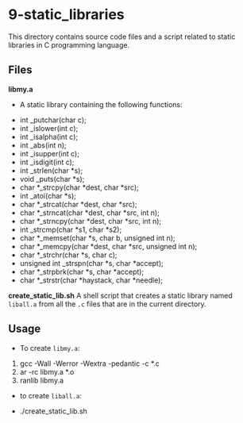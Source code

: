 # 9-static_libraries

This directory contains source code files and a script related to static libraries in C programming language.

## Files 

**libmy.a**
+ A static library containing the following functions:
* int _putchar(char c);
* int _islower(int c);
* int _isalpha(int c);
* int _abs(int n);
* int _isupper(int c);
* int _isdigit(int c);
* int _strlen(char *s);
* void _puts(char *s);
* char *_strcpy(char *dest, char *src);
* int _atoi(char *s);
* char *_strcat(char *dest, char *src);
* char *_strncat(char *dest, char *src, int n);
* char *_strncpy(char *dest, char *src, int n);
* int _strcmp(char *s1, char *s2);
* char *_memset(char *s, char b, unsigned int n);
* char *_memcpy(char *dest, char *src, unsigned int n);
* char *_strchr(char *s, char c);
* unsigned int _strspn(char *s, char *accept);
* char *_strpbrk(char *s, char *accept);
* char *_strstr(char *haystack, char *needle);

**create_static_lib.sh**
A shell script that creates a static library named `liball.a` from all the `.c` files that are in the current directory.

## Usage

+ To create `libmy.a`:
1. gcc -Wall -Werror -Wextra -pedantic -c *.c
2. ar -rc libmy.a *.o
3. ranlib libmy.a

+ to create `liball.a`:
* ./create_static_lib.sh
